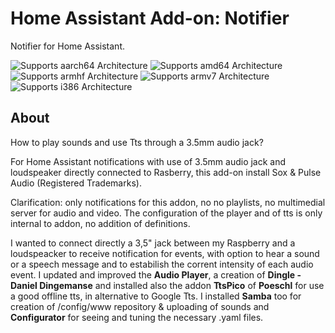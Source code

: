 # Home Assistant Add-on: Notifier

Notifier for Home Assistant.

![Supports aarch64 Architecture][aarch64-shield] ![Supports amd64 Architecture][amd64-shield] ![Supports armhf Architecture][armhf-shield] ![Supports armv7 Architecture][armv7-shield] ![Supports i386 Architecture][i386-shield]

## About

How to play sounds and use Tts through a 3.5mm audio jack?

For Home Assistant notifications with use of 3.5mm audio jack and loudspeaker directly connected to Rasberry, this add-on install Sox & Pulse Audio (Registered Trademarks).

Clarification: only notifications for this addon, no no playlists, no multimedial server for audio and video. The configuration of the player and of tts is only internal to addon, no addition of definitions.

I wanted to connect directly a 3,5" jack between my Raspberry and a loudspeacker to receive notification for events, with option to hear a sound or a speech message and to estabilish the corrent intensity of each audio event.
I updated and improved the **Audio Player**, a creation  of **Dingle - Daniel Dingemanse** and installed also the addon **TtsPico** of **Poeschl** for use a good offline tts, in alternative to Google Tts.
I installed **Samba**  too for creation of /config/www repository & uploading of sounds and **Configurator** for seeing and tuning the necessary .yaml files.

[aarch64-shield]: https://img.shields.io/badge/aarch64-yes-green.svg
[amd64-shield]: https://img.shields.io/badge/amd64-yes-green.svg
[armhf-shield]: https://img.shields.io/badge/armhf-yes-green.svg
[armv7-shield]: https://img.shields.io/badge/armv7-yes-green.svg
[i386-shield]: https://img.shields.io/badge/i386-yes-green.svg
